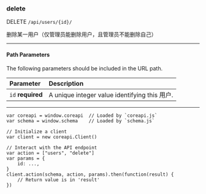 ### delete

DELETE `/api/users/{id}/`

删除某一用户（仅管理员能删除用户，且管理员不能删除自己）

---

#### Path Parameters

The following parameters should be included in the URL path.

| Parameter         | Description                                   |
| :---------------- | :-------------------------------------------- |
| `id` **required** | A unique integer value identifying this 用户. |

---

```
var coreapi = window.coreapi  // Loaded by `coreapi.js`
var schema = window.schema    // Loaded by `schema.js`

// Initialize a client
var client = new coreapi.Client()

// Interact with the API endpoint
var action = ["users", "delete"]
var params = {
    id: ...,
}
client.action(schema, action, params).then(function(result) {
    // Return value is in 'result'
})
```